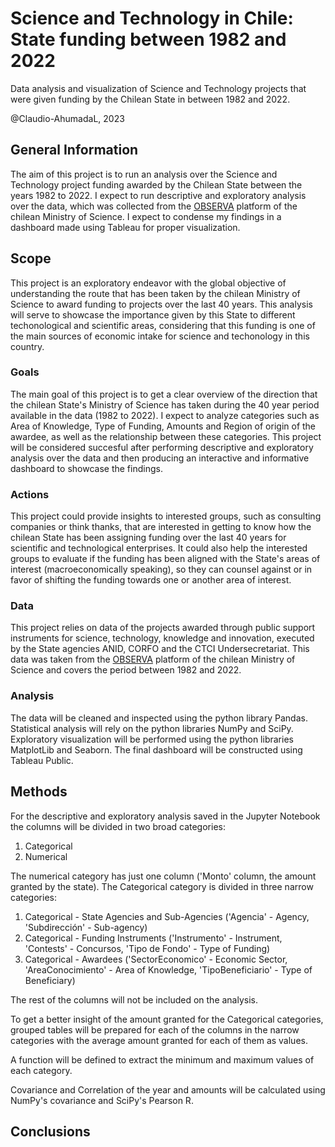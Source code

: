 # Science and Technology in Chile: State funding between 1982 and 2022

Data analysis and visualization of Science and Technology projects that were given funding by the Chilean State in between 1982 and 2022.

@Claudio-AhumadaL, 2023

 ## General Information

The aim of this project is to run an analysis over the Science and Technology project funding awarded by the Chilean State between the years 1982 to 2022. I expect to run descriptive and exploratory analysis over the data, which was collected from the [OBSERVA](observa.minciencia.gob.cl) platform of the chilean Ministry of Science. I expect to condense my findings in a dashboard made using Tableau for proper visualization.

 ## Scope

 This project is an exploratory endeavor with the global objective of understanding the route that has been taken by the chilean Ministry of Science to award funding to projects over the last 40 years. This analysis will serve to showcase the importance given by this State to different techonological and scientific areas, considering that this funding is one of the main sources of economic intake for science and techonology in this country.

  ### Goals

The main goal of this project is to get a clear overview of the direction that the chilean State's Ministry of Science has taken during the 40 year period available in the data (1982 to 2022). I expect to analyze categories such as Area of Knowledge, Type of Funding, Amounts and Region of origin of the awardee, as well as the relationship between these categories. This project will be considered succesful after performing descriptive and exploratory analysis over the data and then producing an interactive and informative dashboard to showcase the findings.

   ### Actions

This project could provide insights to interested groups, such as consulting companies or think thanks, that are interested in getting to know how the chilean State has been assigning funding over the last 40 years for scientific and technological enterprises. It could also help the interested groups to evaluate if the funding has been aligned with the State's areas of interest (macroeconomically speaking), so they can counsel against or in favor of shifting the funding towards one or another area of interest. 

   ### Data

This project relies on data of the projects awarded through public support instruments for science, technology, knowledge and innovation, executed by the State agencies ANID, CORFO and the CTCI Undersecretariat. This data was taken from the [OBSERVA](observa.minciencia.gob.cl) platform of the chilean Ministry of Science and covers the period between 1982 and 2022.


   ### Analysis

The data will be cleaned and inspected using the python library Pandas. Statistical analysis will rely on the python libraries NumPy and SciPy. Exploratory visualization will be performed using the python libraries MatplotLib and Seaborn. The final dashboard will be constructed using Tableau Public.

 ## Methods

For the descriptive and exploratory analysis saved in the Jupyter Notebook the columns will be divided in two broad categories:

1. Categorical
2. Numerical

The numerical category has just one column ('Monto' column, the amount granted by the state). The Categorical category is divided in three narrow categories:

1. Categorical - State Agencies and Sub-Agencies ('Agencia' - Agency, 'Subdirección' - Sub-agency)
2. Categorical - Funding Instruments ('Instrumento' - Instrument, 'Contests' - Concursos, 'Tipo de Fondo' - Type of Funding)
3. Categorical - Awardees ('SectorEconomico' - Economic Sector, 'AreaConocimiento' - Area of Knowledge, 'TipoBeneficiario' - Type of Beneficiary)

The rest of the columns will not be included on the analysis.

To get a better insight of the amount granted for the Categorical categories, grouped tables will be prepared for each of the columns in the narrow categories with the average amount granted for each of them as values.

A function will be defined to extract the minimum and maximum values of each category.

Covariance and Correlation of the year and amounts will be calculated using NumPy's covariance and SciPy's Pearson R.

 ## Conclusions

